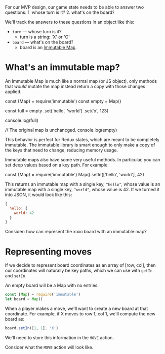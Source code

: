 For our MVP design, our game state needs to be able to answer two questions:
    1. whose turn is it?
    2. what's on the board?

We'll track the answers to these questions in an object like this:

  - `turn` — whose turn is it?
    - turn is a string: 'X' or 'O'
  - `board` — what's on the board?
    - board is an [Immutable Map](https://facebook.github.io/immutable-js/docs/#/Map).

# What's an immutable map?

An Immutable Map is much like a normal map (or JS object), only methods that *would* mutate
the map instead return a copy with those changes applied.

<tonic>
const {Map} = require('immutable')
const empty = Map()

const full = empty
  .set('hello', 'world')
  .set('x', 123)

console.log(full)

// The original map is unchancged.
console.log(empty)
</tonic>

This behavior is perfect for Redux states, which are meant to be completely
immutable. The immutable library is smart enough to only make a copy of the keys that need
to change, reducing memory usage.

Immutable maps also have some very useful methods. In particular, you can set
deep values based on a key path. For example:

<tonic>
const {Map} = require('immutable')
Map().setIn(['hello', 'world'], 42)
</tonic>

This returns an immutable map with a single key, `"hello"`,
whose value is an immutable map with a single key, `"world"`,
whose value is 42. If we turned it into JSON, it would look like
this:

```js
{
  hello: {
    world: 42
  }
}
```

<guide>
Consider: how can represent the xoxo board with an immutable map?
</guide>

# Representing moves

If we decide to represent board coordinates as an array of [row, col],
then our coordinates will naturally be key paths, which we can
use with `getIn` and `setIn`.

An empty board will be a Map with no entries.

```js
const {Map} = require('immutable')
let board = Map()
```

When a player makes a move, we'll want to create a new board at
that coordinate. For example, if X moves to row 1, col 1, we'll
compute the new board as:

```js
board.setIn([1, 1], 'X')
```

We'll need to store this information in the `MOVE` action.

<guide>Consider what the `MOVE` action will look like.</guide>
